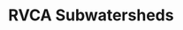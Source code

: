 ---
schema: default
title: RVCA Subwatersheds
organization: RVCA
notes: >-
  Last Update (mm-dd-yyyy): <strong>10-10-2019<br><br>RVCA
  Subwatersheds</strong> represent the 6 RVCA scientific subwatersheds (Tay
  River, Upper Rideau Lakes, Middle Rideau, Lower Rideau, Kemptville Creek, Jock
  River). This dataset is used extensively for Subwatershed Reporting. The RVCA
  Subwatersheds are broken down further into catchments for reporting purposes
  <i>(see RVCA Catchments)</i>
resources:
  - name: RVCA Subwatersheds Shapefile
    url: 'https://gis.rvca.ca/openData/RVCA_SubwatershedSHP.zip'
    format: shp
  - name: RVCA Subwatersheds Rest Endpoint
    url: >-
      https://gis.rvca.ca/arcgis/rest/services/RVCA_Hydrology_Service/MapServer/4
    format: api
  - name: RVCA Subwatersheds Generate Kml
    url: >-
      https://gis.rvca.ca/arcgis/rest/services/RVCA_Hydrology_Service/MapServer/generateKml
    format: kml
  - name: RVCA Subwatersheds CAD-DWG
    url: 'https://gis.rvca.ca/openData/RVCA_SubwatershedDWG.zip'
    format: cad
license: 'https://gis.rvca.ca/openData/RVCA Open Data Licence.pdf'
metadata: <big><strong><a href=
category:
  - RVCA Open Datasets
maintainer: 'Dave Crossman, RVCA GIS Coordinator'
maintainer_email: <a href=
lastUpdate: <strong>10-10-2019</strong>
---